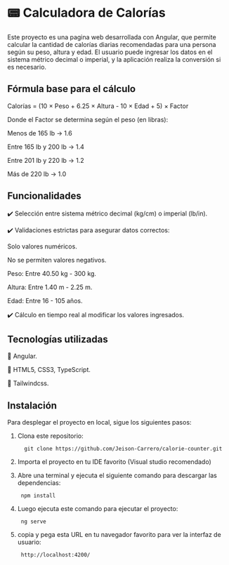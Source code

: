# 📟 Calculadora de Calorías

Este proyecto es una pagina web desarrollada con Angular, que permite calcular la cantidad de calorías diarias recomendadas para una persona según su peso, altura y edad. El usuario puede ingresar los datos en el sistema métrico decimal o imperial, y la aplicación realiza la conversión si es necesario.

## Fórmula base para el cálculo

Calorías = (10 × Peso + 6.25 × Altura - 10 × Edad + 5) × Factor

Donde el Factor se determina según el peso (en libras):

Menos de 165 lb → 1.6

Entre 165 lb y 200 lb → 1.4

Entre 201 lb y 220 lb → 1.2

Más de 220 lb → 1.0


## Funcionalidades

✔️ Selección entre sistema métrico decimal (kg/cm) o imperial (lb/in).

✔️ Validaciones estrictas para asegurar datos correctos:

  Solo valores numéricos.
  
  No se permiten valores negativos.
  
  Peso: Entre 40.50 kg - 300 kg.
  
  Altura: Entre 1.40 m - 2.25 m.
  
  Edad: Entre 16 - 105 años.

✔️ Cálculo en tiempo real al modificar los valores ingresados.


## Tecnologías utilizadas

🔹 Angular.

🔹 HTML5, CSS3, TypeScript.

🔹 Tailwindcss.

## Instalación

Para desplegar el proyecto en local, sigue los siguientes pasos:

1. Clona este repositorio:
   
         git clone https://github.com/Jeison-Carrero/calorie-counter.git
   
2. Importa el proyecto en tu IDE favorito (Visual studio recomendado)
 
3. Abre una terminal y ejecuta el siguiente comando para descargar las dependencias:
   
        npm install
   
3. Luego ejecuta este comando para ejecutar el proyecto:
   
        ng serve

4. copia y pega esta URL en tu navegador favorito para ver la interfaz de usuario:

        http://localhost:4200/   
